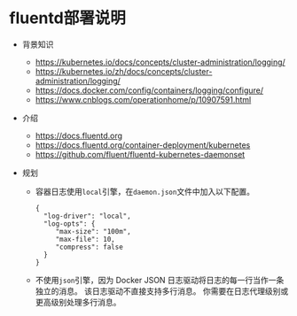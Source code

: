 # fluentd部署说明

- 背景知识
    - https://kubernetes.io/docs/concepts/cluster-administration/logging/
    - https://kubernetes.io/zh/docs/concepts/cluster-administration/logging/
    - https://docs.docker.com/config/containers/logging/configure/
    - https://www.cnblogs.com/operationhome/p/10907591.html
    
- 介绍
    - https://docs.fluentd.org
    - https://docs.fluentd.org/container-deployment/kubernetes
    - https://github.com/fluent/fluentd-kubernetes-daemonset
    
- 规划
    - 容器日志使用`local`引擎，在`daemon.json`文件中加入以下配置。
      ```
      {
        "log-driver": "local",
        "log-opts": {
           "max-size": "100m",
           "max-file": 10,
           "compress": false
        }
      }
      ```
    - 不使用`json`引擎，因为 Docker JSON 日志驱动将日志的每一行当作一条独立的消息。 该日志驱动不直接支持多行消息。
      你需要在日志代理级别或更高级别处理多行消息。